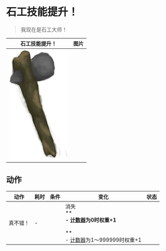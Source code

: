 # 石工技能提升！  
> 我现在是石工大师！  
  
  石工技能提升！  |   图片   
 ----  |  ----:   
   |  <img decoding="async" src="Sprite/StoneAxe.png" href="a.md" style="max-width:300px;max-height:300px;">   
  
## 动作  
动作  |  耗时  |  条件  |  变化  |  状态  
----  |  ----  |  ----  |  ----  |  ----  
真不错！<br>  |  -  |    |  消失<br>**  **<br>- [计数器](TickCounter.md)为0时权重+1<br><br>**  **<br>- [计数器](TickCounter.md)为1～999999时权重+1<br>  |    
